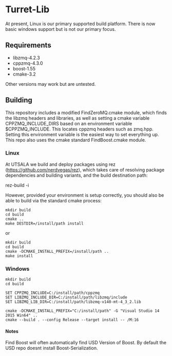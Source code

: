 # Turret-Lib
At present, Linux is our primary supported build platform. There is now basic windows support but is not our primary focus.

## Requirements
* libzmq-4.2.3
* cppzmq-4.3.0
* boost-1.55
* cmake-3.2

Other versions may work but are untested.  

## Building

This repository includes a modified FindZeroMQ.cmake module, which finds the libzmq headers and libraries, as well as setting a cmake variable CPPZMQ_INCLUDE_DIRS based on an environment variable $CPPZMQ_INCLUDE.  This locates cppzmq headers such as zmq.hpp.  Setting this environment variable is the easiest way to set everything up.  This repo also uses the cmake standard FindBoost.cmake module.  


### Linux

At UTSALA we build and deploy packages using rez (https://github.com/nerdvegas/rez), which takes care of resolving package dependencies and building variants, and the build destination path:

rez-build -i

However, provided your environment is setup correctly, you should also be able to build via the standard cmake process:

```
mkdir build
cd build
cmake ..
make DESTDIR=/install/path install
```

or

```
mkdir build
cd build
cmake -DCMAKE_INSTALL_PREFIX=/install/path ..
make install
```

### Windows

```
mkdir build
cd build

SET CPPZMQ_INCLUDE=C:/install/path/cppzmq
SET LIBZMQ_INCLUDE_DIR=C:/install/path/libzmq/include
SET LIBZMQ_LIB_DIR=C:/install/path/libzmq-v140-mt-4_3_2.lib

cmake -DCMAKE_INSTALL_PREFIX="C:/install/path" -G "Visual Studio 14 2015 Win64" ..
cmake --build . --config Release --target install -- /M:16
```


#### Notes

Find Boost will often automatically find USD Version of Boost. By default the USD repo doesnt install Boost-Serialization.

